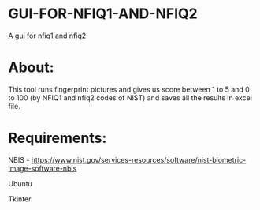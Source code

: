 # GUI-FOR-NFIQ1-AND-NFIQ2
A gui for nfiq1 and nfiq2  


# About:
This tool runs fingerprint pictures and gives us score between 1 to 5 and 0 to 100 (by NFIQ1 and nfiq2 codes of NIST) and saves all the results in excel file.

# Requirements:
NBIS - https://www.nist.gov/services-resources/software/nist-biometric-image-software-nbis

Ubuntu

Tkinter
